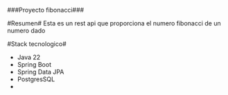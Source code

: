 ###Proyecto fibonacci###

#Resumen#
Esta es un rest api que proporciona el numero fibonacci de un numero dado

#Stack tecnologico#
- Java 22
- Spring Boot
- Spring Data JPA
- PostgresSQL
- 
